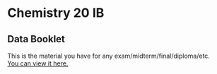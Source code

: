 # Chemistry 20 IB

## Data Booklet
This is the material you have for any exam/midterm/final/diploma/etc.  
[You can view it here.](https://education.alberta.ca/media/160188/chem30-databook-2010.pdf)

